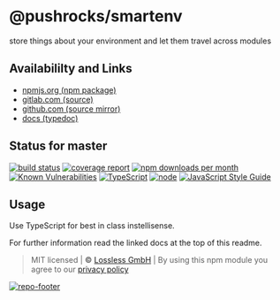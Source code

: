 # @pushrocks/smartenv
store things about your environment and let them travel across modules

## Availabililty and Links
* [npmjs.org (npm package)](https://www.npmjs.com/package/@pushrocks/smartenv)
* [gitlab.com (source)](https://gitlab.com/pushrocks/smartenv)
* [github.com (source mirror)](https://github.com/pushrocks/smartenv)
* [docs (typedoc)](https://pushrocks.gitlab.io/smartenv/)

## Status for master
[![build status](https://gitlab.com/pushrocks/smartenv/badges/master/build.svg)](https://gitlab.com/pushrocks/smartenv/commits/master)
[![coverage report](https://gitlab.com/pushrocks/smartenv/badges/master/coverage.svg)](https://gitlab.com/pushrocks/smartenv/commits/master)
[![npm downloads per month](https://img.shields.io/npm/dm/@pushrocks/smartenv.svg)](https://www.npmjs.com/package/@pushrocks/smartenv)
[![Known Vulnerabilities](https://snyk.io/test/npm/@pushrocks/smartenv/badge.svg)](https://snyk.io/test/npm/@pushrocks/smartenv)
[![TypeScript](https://img.shields.io/badge/TypeScript->=%203.x-blue.svg)](https://nodejs.org/dist/latest-v10.x/docs/api/)
[![node](https://img.shields.io/badge/node->=%2010.x.x-blue.svg)](https://nodejs.org/dist/latest-v10.x/docs/api/)
[![JavaScript Style Guide](https://img.shields.io/badge/code%20style-prettier-ff69b4.svg)](https://prettier.io/)

## Usage

Use TypeScript for best in class instellisense.

For further information read the linked docs at the top of this readme.

> MIT licensed | **&copy;** [Lossless GmbH](https://lossless.gmbh)
| By using this npm module you agree to our [privacy policy](https://lossless.gmbH/privacy)

[![repo-footer](https://lossless.gitlab.io/publicrelations/repofooter.svg)](https://maintainedby.lossless.com)
